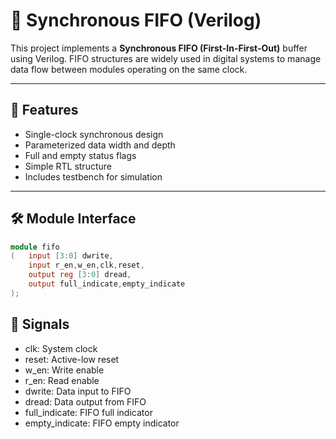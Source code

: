 # 🧠 Synchronous FIFO (Verilog)

This project implements a **Synchronous FIFO (First-In-First-Out)** buffer using Verilog. FIFO structures are widely used in digital systems to manage data flow between modules operating on the same clock.

---

## 🔧 Features

- Single-clock synchronous design  
- Parameterized data width and depth  
- Full and empty status flags  
- Simple RTL structure  
- Includes testbench for simulation  

---

## 🛠️ Module Interface

```verilog
module fifo
(	input [3:0] dwrite,
	input r_en,w_en,clk,reset,
	output reg [3:0] dread,
	output full_indicate,empty_indicate
);
```
## 🔄 Signals
- clk: System clock
- reset: Active-low reset
- w_en: Write enable
- r_en: Read enable
- dwrite: Data input to FIFO
- dread: Data output from FIFO
- full_indicate: FIFO full indicator
- empty_indicate: FIFO empty indicator
